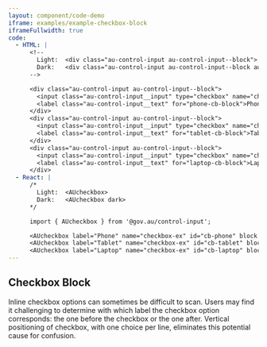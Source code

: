 ```yaml
---
layout: component/code-demo
iframe: examples/example-checkbox-block
iframeFullwidth: true
code:
  - HTML: |
      <!--
        Light:  <div class="au-control-input au-control-input--block">
        Dark:   <div class="au-control-input au-control-input--block au-control-input--dark">
      -->

      <div class="au-control-input au-control-input--block">
        <input class="au-control-input__input" type="checkbox" name="checkbox-ex" id="phone-cb-block">
        <label class="au-control-input__text" for="phone-cb-block">Phone</label>
      </div>
      <div class="au-control-input au-control-input--block">
        <input class="au-control-input__input" type="checkbox" name="checkbox-ex" id="tablet-cb-block" checked>
        <label class="au-control-input__text" for="tablet-cb-block">Tablet</label>
      </div>
      <div class="au-control-input au-control-input--block">
        <input class="au-control-input__input" type="checkbox" name="checkbox-ex" id="laptop-cb-block" checked>
        <label class="au-control-input__text" for="laptop-cb-block">Laptop</label>
      </div>
  - React: |
      /*
        Light:  <AUcheckbox>
        Dark:   <AUcheckbox dark>
      */

      import { AUcheckbox } from '@gov.au/control-input';

      <AUcheckbox label="Phone" name="checkbox-ex" id="cb-phone" block />
      <AUcheckbox label="Tablet" name="checkbox-ex" id="cb-tablet" block defaultChecked />
      <AUcheckbox label="Laptop" name="checkbox-ex" id="cb-laptop" block defaultChecked />
---
```

## Checkbox Block

Inline checkbox options can sometimes be difficult to scan. Users may find it challenging to determine with which label the checkbox option corresponds: the one before the checkbox or the one after. Vertical positioning of checkbox,  with one choice per line, eliminates this potential cause for confusion.


